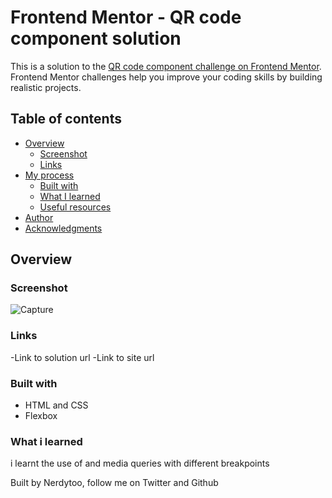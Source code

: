 # Frontend Mentor - QR code component solution

This is a solution to the [QR code component challenge on Frontend Mentor](https://www.frontendmentor.io/challenges/qr-code-component-iux_sIO_H). Frontend Mentor challenges help you improve your coding skills by building realistic projects. 

## Table of contents

- [Overview](#overview)
  - [Screenshot](#screenshot)
  - [Links](#links)
- [My process](#my-process)
  - [Built with](#built-with)
  - [What I learned](#what-i-learned)
  - [Useful resources](#useful-resources)
- [Author](#author)
- [Acknowledgments](#acknowledgments)


## Overview

### Screenshot

![Capture](https://user-images.githubusercontent.com/39653510/152664407-179dc71c-dd68-4d25-82f3-7085acd7e6a5.JPG)

### Links

-Link to solution url
-Link to site url


### Built with

- HTML and CSS
- Flexbox


### What i learned

i learnt the use of and media queries with different breakpoints



Built by Nerdytoo, follow me on Twitter and Github
